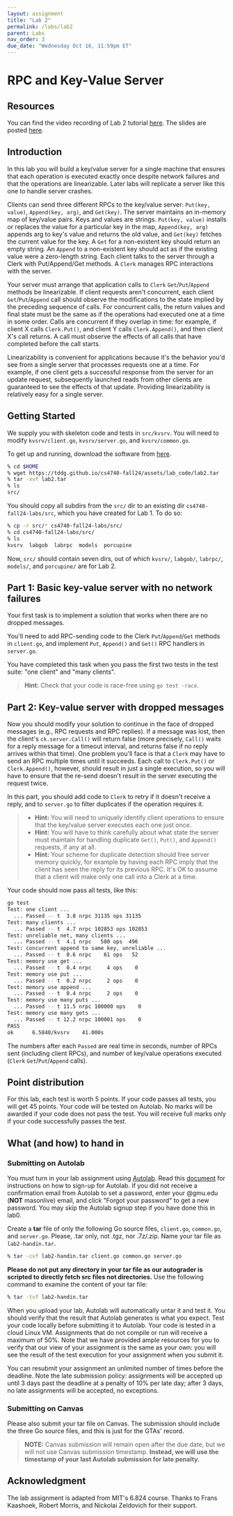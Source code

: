 ```yaml
---
layout: assignment
title: "Lab 2"
permalink: /labs/lab2
parent: Labs
nav_order: 3
due_date: "Wednesday Oct 16, 11:59pm ET"
---
```



# RPC and Key-Value Server

## Resources

You can find the video recording of Lab 2 tutorial
[here](https://edstem.org/us/courses/65103/discussion/5397302). The
slides are posted [here](/cs4740-fall24/assets/docs/lab2_tutorial.pdf).

## Introduction

In this lab you will build a key/value server for a single machine
that ensures that each operation is executed exactly once despite
network failures and that the operations are linearizable. Later labs
will replicate a server like this one to handle server crashes.

Clients can send three different RPCs to the key/value server:
`Put(key, value)`, `Append(key, arg)`, and `Get(key)`. The server
maintains an in-memory map of key/value pairs. Keys and values are
strings.  `Put(key, value)` installs or replaces the value for a
particular key in the map, `Append(key, arg)` appends arg to key's
value and returns the old value, and `Get(key)` fetches the current
value for the key. A `Get` for a non-existent key should return an
empty string. An `Append` to a non-existent key should act as if the
existing value were a zero-length string. Each client talks to the
server through a Clerk with Put/Append/Get methods. A `Clerk` manages
RPC interactions with the server.

Your server must arrange that application calls to `Clerk`
`Get`/`Put`/`Append` methods be linearizable. If client requests aren't
concurrent, each client `Get`/`Put`/`Append` call should observe the
modifications to the state implied by the preceding sequence of
calls. For concurrent calls, the return values and final state must
be the same as if the operations had executed one at a time in some
order. Calls are concurrent if they overlap in time: for example, if
client X calls `Clerk.Put()`, and client Y calls `Clerk.Append()`, and
then client X's call returns. A call must observe the effects of all
calls that have completed before the call starts.

Linearizability is convenient for applications because it's the
behavior you'd see from a single server that processes requests one
at a time. For example, if one client gets a successful response from
the server for an update request, subsequently launched reads from
other clients are guaranteed to see the effects of that update.
Providing linearizability is relatively easy for a single server. 


## Getting Started

We supply you with skeleton code and tests in `src/kvsrv`. You will
need to modify `kvsrv/client.go`, `kvsrv/server.go`, and
`kvsrv/common.go`.

To get up and running, download the software from 
[here](https://tddg.github.io/cs4740-fall24/assets/lab_code/lab2.tar). 

```sh
% cd $HOME
% wget https://tddg.github.io/cs4740-fall24/assets/lab_code/lab2.tar
% tar -xvf lab2.tar
% ls
src/
```

You should copy all subdirs from the `src/` dir to an existing dir
`cs4740-fall24-labs/src`, which you have created for Lab 1. To do so:

```sh
% cp -r src/* cs4740-fall24-labs/src/
% cd cs4740-fall24-labs/src/
% ls
kvsrv  labgob  labrpc  models  porcupine
```


Now, `src/` should contain seven dirs, out of which `kvsrv/`,
`labgob/`, `labrpc/`, `models/`, and `porcupine/` are for Lab 2.


## Part 1: Basic key-value server with no network failures


Your first task is to implement a solution that works when there are
no dropped messages.

You'll need to add RPC-sending code to the Clerk `Put`/`Append`/`Get`
methods in `client.go`, and implement `Put`, `Append()` and `Get()` RPC
handlers in `server.go`.

You have completed this task when you pass the first two tests in the
test suite: "one client" and "many clients". 

> **Hint:** Check that your code is race-free using `go test -race`.


## Part 2: Key-value server with dropped messages

Now you should modify your solution to continue in the face of
dropped messages (e.g., RPC requests and RPC replies). If a message
was lost, then the client's `ck.server.Call()` will return false (more
precisely, `Call()` waits for a reply message for a timeout interval,
and returns false if no reply arrives within that time). One problem
you'll face is that a `Clerk` may have to send an RPC multiple times
until it succeeds. Each call to `Clerk.Put()` or `Clerk.Append()`,
however, should result in just a single execution, so you will have
to ensure that the re-send doesn't result in the server executing the
request twice. 

In this part, you should add code to `Clerk` to retry if it doesn't
receive a reply, and to `server.go` to filter duplicates if the
operation requires it.  

> * **Hint:** You will need to uniquely identify client operations to ensure that the key/value server executes each one just once. 
> * **Hint:** You will have to think carefully about what state the server must maintain for handling duplicate `Get()`, `Put()`, and `Append()` requests, if any at all. 
> * **Hint:** Your scheme for duplicate detection should free server memory quickly, for example by having each RPC imply that the client has seen the reply for its previous RPC. It's OK to assume that a client will make only one call into a Clerk at a time. 

Your code should now pass all tests, like this: 

```sh
go test
Test: one client ...
  ... Passed -- t  3.8 nrpc 31135 ops 31135
Test: many clients ...
  ... Passed -- t  4.7 nrpc 102853 ops 102853
Test: unreliable net, many clients ...
  ... Passed -- t  4.1 nrpc   580 ops  496
Test: concurrent append to same key, unreliable ...
  ... Passed -- t  0.6 nrpc    61 ops   52
Test: memory use get ...
  ... Passed -- t  0.4 nrpc     4 ops    0
Test: memory use put ...
  ... Passed -- t  0.2 nrpc     2 ops    0
Test: memory use append ...
  ... Passed -- t  0.4 nrpc     2 ops    0
Test: memory use many puts ...
  ... Passed -- t 11.5 nrpc 100000 ops    0
Test: memory use many gets ...
  ... Passed -- t 12.2 nrpc 100001 ops    0
PASS
ok      6.5840/kvsrv    41.000s
```

The numbers after each `Passed` are real time in seconds, number of
RPCs sent (including client RPCs), and number of key/value operations
executed (`Clerk` `Get`/`Put`/`Append` calls). 



## Point distribution

For this lab, each test is worth 5 points. If your code passes all
tests, you will get 45 points.  Your code will be tested on Autolab.
No marks will be awarded if your code does not pass the test. You
will receive full marks only if your code successfully passes the
test.


## What (and how) to hand in


### Submitting on Autolab

You must turn in your lab assignment using
[Autolab](http://autolab-cs4740.com/).  Read this
[document](https://docs.google.com/document/d/1G_fpExlF6k4LtUF2reqAm8WI73wUSlvt0iX0ZrXZGBA/edit#heading=h.qkqs78p5a2np) 
for instructions on how to sign-up for Autolab. If you did not
receive a confirmation email from Autolab to set a password, enter
your @gmu.edu (**NOT** masonlive) email, and click "Forgot your
password" to get a new password. You may skip the Autolab signup 
step if you have done this in lab0.

Create a **tar** file of only the following Go source files,
`client.go`, `common.go`, and `server.go`.  Please, .tar only, not
.tgz, nor .7z/.zip. Name your tar file as `lab2-handin.tar`. 


```sh
% tar -cvf lab2-handin.tar client.go common.go server.go
```

**Please do not put any directory in your tar file
as our autograder is scripted to directly fetch src files not
directories.** Use the following command to examine the content 
of your tar file:

```sh
% tar -tvf lab2-handin.tar
```

When you upload your lab, Autolab will automatically untar it
and test it. You should verify that the result that Autolab generates
is what you expect. Test your code locally before submitting it to
Autolab.  Your code is tested in a cloud Linux VM. Assignments that
do not compile or run will receive a maximum of 50%. Note that we
have provided ample resources for you to verify that our view of your
assignment is the same as your own: you will see the result of the
test execution for your assignment when you submit it. 

You can resubmit your assignment an unlimited number of times before
the deadline. Note the late submission policy: assignments will be
accepted up until 3 days past the deadline at a penalty of 10% per
late day; after 3 days, no late assignments will be accepted, no
exceptions.


### Submitting on Canvas

Please also submit your tar file on Canvas. The submission should
include the three Go source files, and this is just for the GTAs'
record.

> **NOTE:** Canvas submission will remain open after the due date,
> but we will not use Canvas submission timestamp. **Instead, we will
> use the timestamp of your last Autolab submission for late penalty.**



## Acknowledgment

The lab assignment is adapted from MIT's 6.824 course. Thanks to
Frans Kaashoek, Robert Morris, and Nickolai Zeldovich for their
support.


